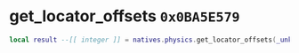 # get_locator_offsets `0x0BA5E579`

```lua
local result --[[ integer ]] = natives.physics.get_locator_offsets(_unk0 --[[ integer ]], _unk1 --[[ integer ]], _unk2 --[[ integer ]], _unk3 --[[ integer ]])
```